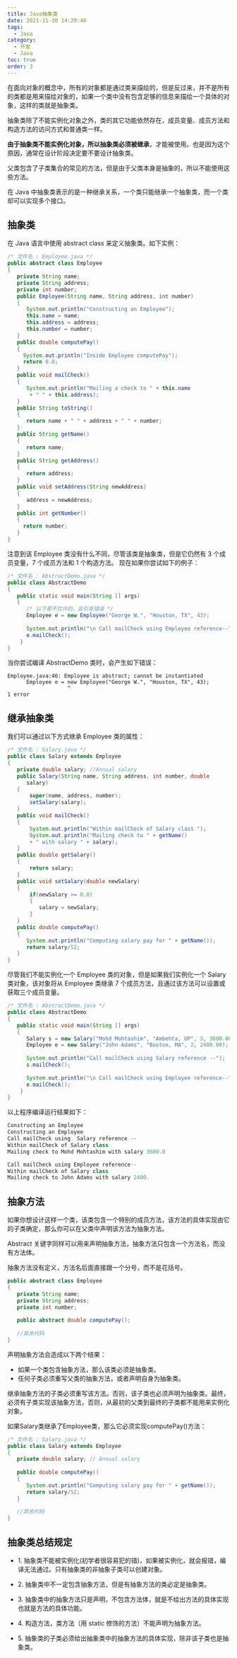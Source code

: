 ```yaml
---
title: Java抽象类
date: 2021-11-30 14:29:40
tags: 
  - Java
category: 
  - 开发
  - Java
toc: true
order: 3
---
```


在面向对象的概念中，所有的对象都是通过类来描绘的，但是反过来，并不是所有的类都是用来描绘对象的，如果一个类中没有包含足够的信息来描绘一个具体的对象，这样的类就是抽象类。

抽象类除了不能实例化对象之外，类的其它功能依然存在，成员变量、成员方法和构造方法的访问方式和普通类一样。

**由于抽象类不能实例化对象，所以抽象类必须被继承**，才能被使用。也是因为这个原因，通常在设计阶段决定要不要设计抽象类。

父类包含了子类集合的常见的方法，但是由于父类本身是抽象的，所以不能使用这些方法。

在 Java 中抽象类表示的是一种继承关系，一个类只能继承一个抽象类，而一个类却可以实现多个接口。
<!-- more -->
## 抽象类

在 Java 语言中使用 abstract class 来定义抽象类。如下实例：

```java
/* 文件名 : Employee.java */
public abstract class Employee
{
   private String name;
   private String address;
   private int number;
   public Employee(String name, String address, int number)
   {
      System.out.println("Constructing an Employee");
      this.name = name;
      this.address = address;
      this.number = number;
   }
   public double computePay()
   {
     System.out.println("Inside Employee computePay");
     return 0.0;
   }
   public void mailCheck()
   {
      System.out.println("Mailing a check to " + this.name
       + " " + this.address);
   }
   public String toString()
   {
      return name + " " + address + " " + number;
   }
   public String getName()
   {
      return name;
   }
   public String getAddress()
   {
      return address;
   }
   public void setAddress(String newAddress)
   {
      address = newAddress;
   }
   public int getNumber()
   {
     return number;
   }
}
```

注意到该 Employee 类没有什么不同，尽管该类是抽象类，但是它仍然有 3 个成员变量，7 个成员方法和 1 个构造方法。 现在如果你尝试如下的例子：

```java
/* 文件名 : AbstractDemo.java */
public class AbstractDemo
{
   public static void main(String [] args)
   {
      /* 以下是不允许的，会引发错误 */
      Employee e = new Employee("George W.", "Houston, TX", 43);
 
      System.out.println("\n Call mailCheck using Employee reference--");
      e.mailCheck();
    }
}
```



当你尝试编译 AbstractDemo 类时，会产生如下错误：

```
Employee.java:46: Employee is abstract; cannot be instantiated
      Employee e = new Employee("George W.", "Houston, TX", 43);
                   ^
1 error
```



## 继承抽象类

我们可以通过以下方式继承 Employee 类的属性：

```java
/* 文件名 : Salary.java */
public class Salary extends Employee
{
   private double salary; //Annual salary
   public Salary(String name, String address, int number, double
      salary)
   {
       super(name, address, number);
       setSalary(salary);
   }
   public void mailCheck()
   {
       System.out.println("Within mailCheck of Salary class ");
       System.out.println("Mailing check to " + getName()
       + " with salary " + salary);
   }
   public double getSalary()
   {
       return salary;
   }
   public void setSalary(double newSalary)
   {
       if(newSalary >= 0.0)
       {
          salary = newSalary;
       }
   }
   public double computePay()
   {
      System.out.println("Computing salary pay for " + getName());
      return salary/52;
   }
}
```

尽管我们不能实例化一个 Employee 类的对象，但是如果我们实例化一个 Salary 类对象，该对象将从 Employee 类继承 7 个成员方法，且通过该方法可以设置或获取三个成员变量。

```java
/* 文件名 : AbstractDemo.java */
public class AbstractDemo
{
   public static void main(String [] args)
   {
      Salary s = new Salary("Mohd Mohtashim", "Ambehta, UP", 3, 3600.00);
      Employee e = new Salary("John Adams", "Boston, MA", 2, 2400.00);
 
      System.out.println("Call mailCheck using Salary reference --");
      s.mailCheck();
 
      System.out.println("\n Call mailCheck using Employee reference--");
      e.mailCheck();
    }
}
```

以上程序编译运行结果如下：

```java
Constructing an Employee
Constructing an Employee
Call mailCheck using  Salary reference --
Within mailCheck of Salary class
Mailing check to Mohd Mohtashim with salary 3600.0

Call mailCheck using Employee reference--
Within mailCheck of Salary class
Mailing check to John Adams with salary 2400.
```



## 抽象方法

如果你想设计这样一个类，该类包含一个特别的成员方法，该方法的具体实现由它的子类确定，那么你可以在父类中声明该方法为抽象方法。

Abstract 关键字同样可以用来声明抽象方法，抽象方法只包含一个方法名，而没有方法体。

抽象方法没有定义，方法名后面直接跟一个分号，而不是花括号。

```java
public abstract class Employee
{
   private String name;
   private String address;
   private int number;
   
   public abstract double computePay();
   
   //其余代码
}
```

声明抽象方法会造成以下两个结果：

- 如果一个类包含抽象方法，那么该类必须是抽象类。
- 任何子类必须重写父类的抽象方法，或者声明自身为抽象类。

继承抽象方法的子类必须重写该方法。否则，该子类也必须声明为抽象类。最终，必须有子类实现该抽象方法，否则，从最初的父类到最终的子类都不能用来实例化对象。

如果Salary类继承了Employee类，那么它必须实现computePay()方法：

```java
/* 文件名 : Salary.java */
public class Salary extends Employee
{
   private double salary; // Annual salary
  
   public double computePay()
   {
      System.out.println("Computing salary pay for " + getName());
      return salary/52;
   }
 
   //其余代码
}
```

## 抽象类总结规定

- 1\. 抽象类不能被实例化(初学者很容易犯的错)，如果被实例化，就会报错，编译无法通过。只有抽象类的非抽象子类可以创建对象。

- 2\. 抽象类中不一定包含抽象方法，但是有抽象方法的类必定是抽象类。

- 3\. 抽象类中的抽象方法只是声明，不包含方法体，就是不给出方法的具体实现也就是方法的具体功能。

- 4\. 构造方法，类方法（用 static 修饰的方法）不能声明为抽象方法。

- 5\. 抽象类的子类必须给出抽象类中的抽象方法的具体实现，除非该子类也是抽象类。